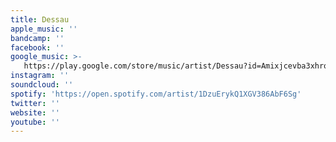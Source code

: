 ```yaml
---
title: Dessau
apple_music: ''
bandcamp: ''
facebook: ''
google_music: >-
   https://play.google.com/store/music/artist/Dessau?id=Amixjcevba3xhrolepbgybx4dga
instagram: ''
soundcloud: ''
spotify: 'https://open.spotify.com/artist/1DzuErykQ1XGV386AbF6Sg'
twitter: ''
website: ''
youtube: ''
---
```


